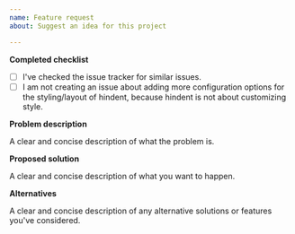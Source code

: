 ```yaml
---
name: Feature request
about: Suggest an idea for this project

---
```


**Completed checklist**

- [ ] I've checked the issue tracker for similar issues.
- [ ] I am not creating an issue about adding more configuration options for the styling/layout of hindent, because hindent is not about customizing style.

**Problem description**

A clear and concise description of what the problem is. 

**Proposed solution**

A clear and concise description of what you want to happen.

**Alternatives**

A clear and concise description of any alternative solutions or features you've considered.
